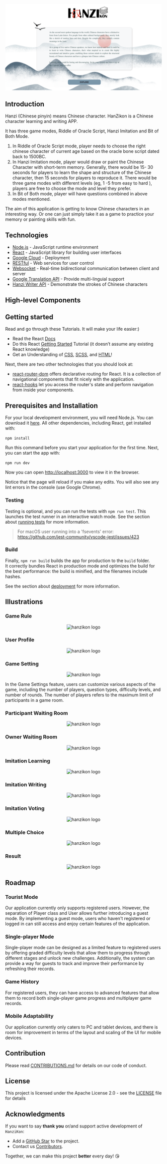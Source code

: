 <p align="center">
  <img alt="hanzikon logo" src="https://github.com/sopra-fs23-group-16/sopra-fs23-HanZikon-server/blob/main/src/main/resources/Images/welcome.png" /><br/>
</p>

## Introduction

Hanzi (Chinese pinyin) means Chinese character. HanZikon is a Chinese character learning and writing APP.

It has three game modes, Riddle of Oracle Script, Hanzi Imitation and Bit of Both Mode.
1. In Riddle of Oracle Script mode, player needs to choose the right chinese character of current age based on the oracle bone script dated back to 1500BC.
2. In Hanzi Imitation mode, player would draw or paint the Chinese Character with short-term memory. Generally, there would be 15- 30 seconds for players to learn the shape and structure of the Chinese character, then 15 seconds for players to reproduce it. There would be three game modes with different levels (eg, 1 -5 from easy to hard ), players are free to choose the mode and level they prefer.
3. In Bit of Both mode, player will have questions combined in above modes mentioned.

The aim of this application is getting to know Chinese characters in an interesting way. Or one can just simply take it as a game to practice your memory or painting skills with fun.

## Technologies

- [Node.js](https://nodejs.org/en/docs) - JavaScript runtime environment
- [React](https://react.dev/learn) - JavaScript library for building user interfaces
- [Google Cloud](https://cloud.google.com/appengine/docs/flexible) - Deployment
- [RESTful](https://restfulapi.net/) - Web services for user control
- [Websocket](https://spring.io/guides/gs/messaging-stomp-websocket/) -  Real-time bidirectional communication between client and server
- [Google Translation API](https://cloud.google.com/translate) - Provide multi-linguial support
- [Hanzi Writer API](https://hanziwriter.org/docs.html) - Demonstrate the strokes of Chinese characters

## High-level Components

## Getting started

Read and go through these Tutorials. It will make your life easier:)

- Read the React [Docs](https://reactjs.org/docs/getting-started.html)
- Do this React [Getting Started](https://reactjs.org/tutorial/tutorial.html) Tutorial (it doesn’t assume any existing React knowledge)
- Get an Understanding of [CSS](https://www.w3schools.com/Css/), [SCSS](https://sass-lang.com/documentation/syntax), and [HTML](https://www.w3schools.com/html/html_intro.asp)!

Next, there are two other technologies that you should look at:

* [react-router-dom](https://reacttraining.com/react-router/web/guides/quick-start) offers declarative routing for React. It is a collection of navigational components that fit nicely with the application. 
* [react-hooks](https://reactrouter.com/web/api/Hooks) let you access the router's state and perform navigation from inside your components.

## Prerequisites and Installation
For your local development environment, you will need Node.js. You can download it [here](https://nodejs.org). All other dependencies, including React, get installed with:

```npm install```

Run this command before you start your application for the first time. Next, you can start the app with:

```npm run dev```

Now you can open [http://localhost:3000](http://localhost:3000) to view it in the browser.

Notice that the page will reload if you make any edits. You will also see any lint errors in the console (use Google Chrome).

### Testing
Testing is optional, and you can run the tests with `npm run test`.
This launches the test runner in an interactive watch mode. See the section about [running tests](https://facebook.github.io/create-react-app/docs/running-tests) for more information.

> For macOS user running into a 'fsevents' error: https://github.com/jest-community/vscode-jest/issues/423

### Build
Finally, `npm run build` builds the app for production to the `build` folder.<br>
It correctly bundles React in production mode and optimizes the build for the best performance: the build is minified, and the filenames include hashes.<br>

See the section about [deployment](https://facebook.github.io/create-react-app/docs/deployment) for more information.

## Illustrations

### Game Rule
<p align="center">
  <img alt="hanzikon logo" src="https://github.com/sopra-fs23-group-16/sopra-fs23-HanZikon-client/blob/main/src/image/gamerule.png" /><br/>
</p>

### User Profile
<p align="center">
  <img alt="hanzikon logo" src="https://github.com/sopra-fs23-group-16/sopra-fs23-HanZikon-client/blob/main/src/image/profile.png" /><br/>
</p>

### Game Setting
<p align="center">
  <img alt="hanzikon logo" src="https://github.com/sopra-fs23-group-16/sopra-fs23-HanZikon-client/blob/main/src/image/gamesetting.png" /><br/>
</p>
In the Game Settings feature, users can customize various aspects of the game, including the number of players, question types, difficulty levels, and number of rounds. The number of players refers to the maximum limit of participants in a game room.

### Participant Waiting Room
<p align="center">
  <img alt="hanzikon logo" src="https://github.com/sopra-fs23-group-16/sopra-fs23-HanZikon-client/blob/main/src/image/normalwaitingroom.png" /><br/>
</p>

### Owner Waiting Room
<p align="center">
  <img alt="hanzikon logo" src="https://github.com/sopra-fs23-group-16/sopra-fs23-HanZikon-client/blob/main/src/image/ownerwaitingroom.png" /><br/>
</p>

### Imitation Learning
<p align="center">
  <img alt="hanzikon logo" src="https://github.com/sopra-fs23-group-16/sopra-fs23-HanZikon-client/blob/main/src/image/imitationlearning.png" /><br/>
</p>

### Imitation Writing
<p align="center">
  <img alt="hanzikon logo" src="https://github.com/sopra-fs23-group-16/sopra-fs23-HanZikon-client/blob/main/src/image/imitationwriting.png" /><br/>
</p>

### Imitation Voting
<p align="center">
  <img alt="hanzikon logo" src="https://github.com/sopra-fs23-group-16/sopra-fs23-HanZikon-client/blob/main/src/image/imitationvoting.png" /><br/>
</p>

### Multiple Choice
<p align="center">
  <img alt="hanzikon logo" src="https://github.com/sopra-fs23-group-16/sopra-fs23-HanZikon-client/blob/main/src/image/choice.png" /><br/>
</p>

### Result
<p align="center">
  <img alt="hanzikon logo" src="https://github.com/sopra-fs23-group-16/sopra-fs23-HanZikon-client/blob/main/src/image/result.png" /><br/>
</p>

## Roadmap

### Tourist Mode

Our application currently only supports registered users. However, the separation of Player class and User allows further introducing a guest mode. By implementing a guest mode, users who haven't registered or logged in can still access and enjoy certain features of the application.

### Single-player Mode

Single-player mode can be designed as a limited feature to registered users by offering graded difficulty levels that allow them to progress through different stages and unlock new challenges. Additionally, the system can provide a way for guests to track and improve their performance by refreshing their records.

### Game History

For registered users, they can have access to advanced features that allow them to record both single-player game progress and multiplayer game records.

### Mobile Adaptability

Our application currently only caters to PC and tablet devices, and there is room for improvement in terms of the layout and scaling of the UI for mobile devices.

## Contribution

Please read [CONTRIBUTIONS.md](https://github.com/sopra-fs23-group-16/sopra-fs23-HanZikon-server/blob/main/contributions.md) for details on our code of conduct.

## License

This project is licensed under the Apache License 2.0 - see the [LICENSE](LICENSE) file for details

## Acknowledgments

If you want to say **thank you** or/and support active development of `HanziKon`:

- Add a [GitHub Star](https://github.com/sopra-fs23-group-16) to the project.
- Contact us [Contributors](https://github.com/sopra-fs23-group-16/sopra-fs23-HanZikon-server/graphs/contributors).

Together, we can make this project **better** every day! 😘
